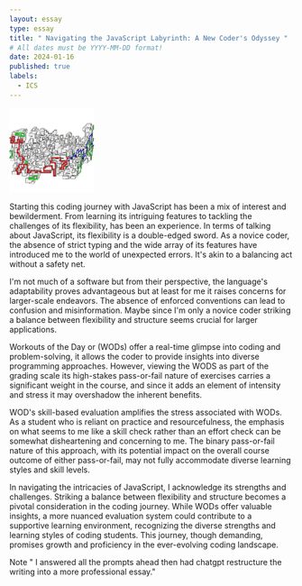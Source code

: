 ```yaml
---
layout: essay
type: essay
title: " Navigating the JavaScript Labyrinth: A New Coder's Odyssey "
# All dates must be YYYY-MM-DD format!
date: 2024-01-16
published: true
labels:
  - ICS
---
```


<img width="150px" class="rounded float-start pe-4" src="../img/codingmaze.jpg">

Starting this coding journey with JavaScript has been a mix of interest and bewilderment. From learning its intriguing features to tackling the challenges of its flexibility, has been an experience. In terms of talking about JavaScript, its flexibility is a double-edged sword. As a novice coder, the absence of strict typing and the wide array of its features have introduced me to the world of unexpected errors. It's akin to a balancing act without a safety net.

I'm not much of a software but from their perspective, the language's adaptability proves advantageous but at least for me it raises concerns for larger-scale endeavors. The absence of enforced conventions can lead to confusion and misinformation. Maybe since I'm only a novice coder striking a balance between flexibility and structure seems crucial for larger applications.

Workouts of the Day or (WODs) offer a real-time glimpse into coding and problem-solving, it allows the coder to provide insights into diverse programming approaches. However, viewing the WODS as part of the grading scale its high-stakes pass-or-fail nature of exercises carries a significant weight in the course, and since it adds an element of intensity and stress it may overshadow the inherent benefits.

WOD's skill-based evaluation amplifies the stress associated with WODs. As a student who is reliant on practice and resourcefulness, the emphasis on what seems to me like a skill check rather than an effort check can be somewhat disheartening and concerning to me. The binary pass-or-fail nature of this approach, with its potential impact on the overall course outcome of either pass-or-fail, may not fully accommodate diverse learning styles and skill levels.

In navigating the intricacies of JavaScript, I acknowledge its strengths and challenges. Striking a balance between flexibility and structure becomes a pivotal consideration in the coding journey. While WODs offer valuable insights, a more nuanced evaluation system could contribute to a supportive learning environment, recognizing the diverse strengths and learning styles of coding students. This journey, though demanding, promises growth and proficiency in the ever-evolving coding landscape.

Note " I answered all the prompts ahead then had chatgpt restructure the writing into a more professional essay."
